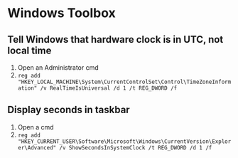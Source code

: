 # Windows Toolbox

## Tell Windows that hardware clock is in UTC, not local time
1. Open an Administrator cmd
2. `reg add "HKEY_LOCAL_MACHINE\System\CurrentControlSet\Control\TimeZoneInformation" /v RealTimeIsUniversal /d 1 /t REG_DWORD /f`

## Display seconds in taskbar
1. Open a cmd
2. `reg add "HKEY_CURRENT_USER\Software\Microsoft\Windows\CurrentVersion\Explorer\Advanced" /v ShowSecondsInSystemClock /t REG_DWORD /d 1 /f`
